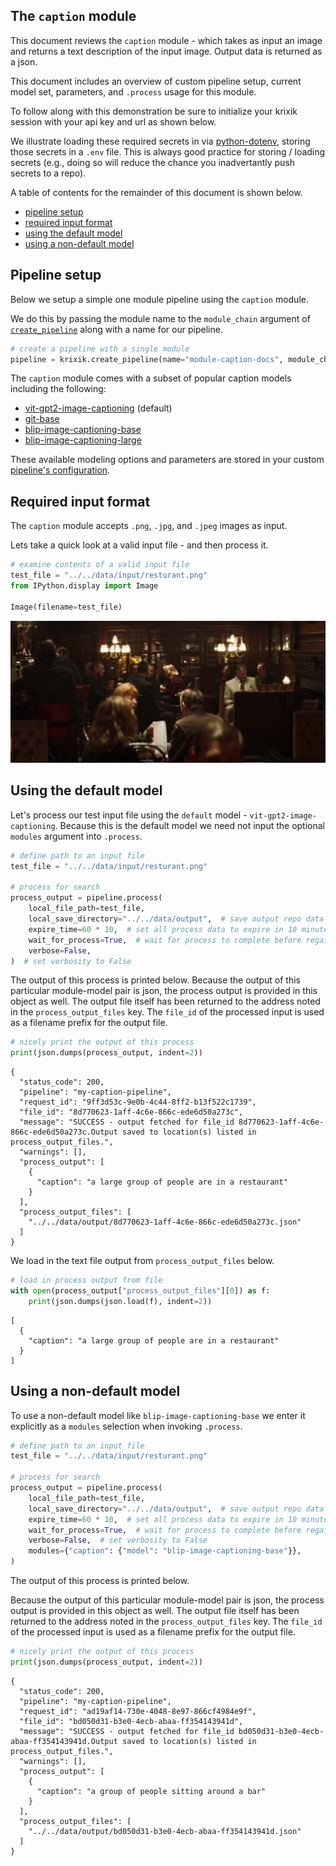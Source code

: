 ## The `caption` module

This document reviews the `caption` module - which takes as input an image and returns a text description of the input image.  Output data is returned as a json.

This document includes an overview of custom pipeline setup, current model set, parameters, and `.process` usage for this module.

To follow along with this demonstration be sure to initialize your krixik session with your api key and url as shown below. 

We illustrate loading these required secrets in via [python-dotenv](https://pypi.org/project/python-dotenv/), storing those secrets in a `.env` file.  This is always good practice for storing / loading secrets (e.g., doing so will reduce the chance you inadvertantly push secrets to a repo).

A table of contents for the remainder of this document is shown below.

- [pipeline setup](#pipeline-setup)
- [required input format](#required-input-format)
- [using the default model](#using-the-default-model)
- [using a non-default model](#using-a-non-default-model)

## Pipeline setup

Below we setup a simple one module pipeline using the `caption` module.  

We do this by passing the module name to the `module_chain` argument of [`create_pipeline`](system/create_save_load.md) along with a name for our pipeline.


```python
# create a pipeline with a single module
pipeline = krixik.create_pipeline(name="module-caption-docs", module_chain=["caption"])
```

The `caption` module comes with a subset of popular caption models including the following:

- [vit-gpt2-image-captioning](https://huggingface.co/nlpconnect/vit-gpt2-image-captioning) (default)
- [git-base](https://huggingface.co/microsoft/git-base)
- [blip-image-captioning-base](https://huggingface.co/Salesforce/blip-image-captioning-base)
- [blip-image-captioning-large](https://huggingface.co/Salesforce/blip-image-captioning-large)

These available modeling options and parameters are stored in your custom [pipeline's configuration](system/create_save_load.md).

## Required input format

The `caption` module accepts `.png`, `.jpg`, and `.jpeg` images as input.

Lets take a quick look at a valid input file - and then process it.


```python
# examine contents of a valid input file
test_file = "../../data/input/resturant.png"
from IPython.display import Image

Image(filename=test_file)
```




    
![png](caption_files/caption_7_0.png)
    



## Using the default model

Let's process our test input file using the `default` model - `vit-gpt2-image-captioning`.  Because this is the default model we need not input the optional `modules` argument into `.process`.


```python
# define path to an input file
test_file = "../../data/input/resturant.png"

# process for search
process_output = pipeline.process(
    local_file_path=test_file,
    local_save_directory="../../data/output",  # save output repo data output subdir
    expire_time=60 * 10,  # set all process data to expire in 10 minutes
    wait_for_process=True,  # wait for process to complete before regaining ide
    verbose=False,
)  # set verbosity to False
```

The output of this process is printed below.  Because the output of this particular module-model pair is json, the process output is provided in this object as well.  The output file itself has been returned to the address noted in the `process_output_files` key.  The `file_id` of the processed input is used as a filename prefix for the output file.


```python
# nicely print the output of this process
print(json.dumps(process_output, indent=2))
```

    {
      "status_code": 200,
      "pipeline": "my-caption-pipeline",
      "request_id": "9ff3d53c-9e0b-4c44-8ff2-b13f522c1739",
      "file_id": "8d770623-1aff-4c6e-866c-ede6d50a273c",
      "message": "SUCCESS - output fetched for file_id 8d770623-1aff-4c6e-866c-ede6d50a273c.Output saved to location(s) listed in process_output_files.",
      "warnings": [],
      "process_output": [
        {
          "caption": "a large group of people are in a restaurant"
        }
      ],
      "process_output_files": [
        "../../data/output/8d770623-1aff-4c6e-866c-ede6d50a273c.json"
      ]
    }


We load in the text file output from `process_output_files` below. 


```python
# load in process output from file
with open(process_output["process_output_files"][0]) as f:
    print(json.dumps(json.load(f), indent=2))
```

    [
      {
        "caption": "a large group of people are in a restaurant"
      }
    ]


## Using a non-default model

To use a non-default model like `blip-image-captioning-base` we enter it explicitly as a `modules` selection when invoking `.process`.


```python
# define path to an input file
test_file = "../../data/input/resturant.png"

# process for search
process_output = pipeline.process(
    local_file_path=test_file,
    local_save_directory="../../data/output",  # save output repo data output subdir
    expire_time=60 * 10,  # set all process data to expire in 10 minutes
    wait_for_process=True,  # wait for process to complete before regaining ide
    verbose=False,  # set verbosity to False
    modules={"caption": {"model": "blip-image-captioning-base"}},
)
```

The output of this process is printed below.  

Because the output of this particular module-model pair is json, the process output is provided in this object as well.  The output file itself has been returned to the address noted in the `process_output_files` key.  The `file_id` of the processed input is used as a filename prefix for the output file.


```python
# nicely print the output of this process
print(json.dumps(process_output, indent=2))
```

    {
      "status_code": 200,
      "pipeline": "my-caption-pipeline",
      "request_id": "ad19af14-730e-4048-8e97-866cf4984e9f",
      "file_id": "bd050d31-b3e0-4ecb-abaa-ff354143941d",
      "message": "SUCCESS - output fetched for file_id bd050d31-b3e0-4ecb-abaa-ff354143941d.Output saved to location(s) listed in process_output_files.",
      "warnings": [],
      "process_output": [
        {
          "caption": "a group of people sitting around a bar"
        }
      ],
      "process_output_files": [
        "../../data/output/bd050d31-b3e0-4ecb-abaa-ff354143941d.json"
      ]
    }

